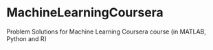 # MachineLearningCoursera
Problem Solutions for Machine Learning Coursera course (in MATLAB, Python and R)
